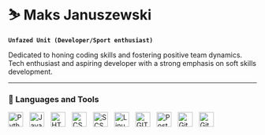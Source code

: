 # ⛷️ Maks Januszewski

**`Unfazed Unit (Developer/Sport enthusiast)`**

Dedicated to honing coding skills and fostering positive team dynamics. Tech enthusiast and aspiring developer with a strong emphasis on soft skills development.

---
### 🧰 Languages and Tools

<img align="left" alt="Python" width="30px" style="padding-right:10px;" src="https://www.svgrepo.com/show/374016/python.svg"/>
<img align="left" alt="Javascript" width="30px" style="padding-right:10px;" src="https://www.svgrepo.com/show/349419/javascript.svg" />
<img align="left" alt="HTML" width="30px" style="padding-right:10px;" src="https://www.svgrepo.com/show/452228/html-5.svg" />
<img align="left" alt="CSS" width="30px" style="padding-right:10px;" src="https://www.svgrepo.com/show/452185/css-3.svg" />
<img align="left" alt="SCSS" width="30px" style="padding-right:10px;" src="https://www.svgrepo.com/show/374068/scss.svg" />
<img align="left" alt="Linux" width="30px" style="padding-right:10px;" src="https://www.svgrepo.com/show/354004/linux-tux.svg" />
<img align="left" alt="GIT" width="30px" style="padding-right:10px;" src="https://www.svgrepo.com/show/452210/git.svg" />
<img align="left" alt="PostgreSQL" width="30px" style="padding-right:10px;" src="https://www.svgrepo.com/show/354200/postgresql.svg" />
<img align="left" alt="GitLab" width="30px" style="padding-right:10px;" src="https://www.svgrepo.com/show/448226/gitlab.svg" />
<img align="left" alt="GitHub" width="30px" style="padding-right:10px;" src="https://www.svgrepo.com/show/512317/github-142.svg" />
<br />

#

<!-- ### 📊 Stats

![Maks's GitHub stats](https://github-readme-stats.vercel.app/api?username=MaksJanu&show_icons=true&theme=ocean_dark)

# -->
